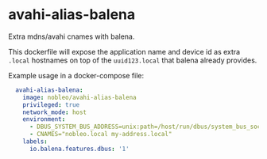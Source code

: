 # avahi-alias-balena

Extra mdns/avahi cnames with balena.

This dockerfile will expose the application name and device id as extra `.local` hostnames on top of the `uuid123.local` that balena already provides.

Example usage in a docker-compose file:

```yaml
  avahi-alias-balena:
    image: nobleo/avahi-alias-balena
    privileged: true
    network_mode: host
    environment:
      - DBUS_SYSTEM_BUS_ADDRESS=unix:path=/host/run/dbus/system_bus_socket
      - CNAMES="nobleo.local my-address.local"
    labels:
      io.balena.features.dbus: '1'
```
